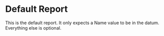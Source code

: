 # Default Report

This is the default report.  It only expects a Name value to be in the datum.  Everything else is optional.